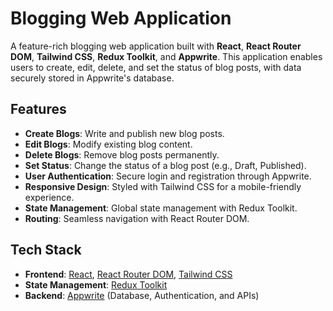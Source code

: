 # Blogging Web Application

A feature-rich blogging web application built with **React**, **React Router DOM**, **Tailwind CSS**, **Redux Toolkit**, and **Appwrite**. This application enables users to create, edit, delete, and set the status of blog posts, with data securely stored in Appwrite's database.

## Features

- **Create Blogs**: Write and publish new blog posts.
- **Edit Blogs**: Modify existing blog content.
- **Delete Blogs**: Remove blog posts permanently.
- **Set Status**: Change the status of a blog post (e.g., Draft, Published).
- **User Authentication**: Secure login and registration through Appwrite.
- **Responsive Design**: Styled with Tailwind CSS for a mobile-friendly experience.
- **State Management**: Global state management with Redux Toolkit.
- **Routing**: Seamless navigation with React Router DOM.

## Tech Stack

- **Frontend**: [React](https://reactjs.org/), [React Router DOM](https://reactrouter.com/), [Tailwind CSS](https://tailwindcss.com/)
- **State Management**: [Redux Toolkit](https://redux-toolkit.js.org/)
- **Backend**: [Appwrite](https://appwrite.io/) (Database, Authentication, and APIs)



